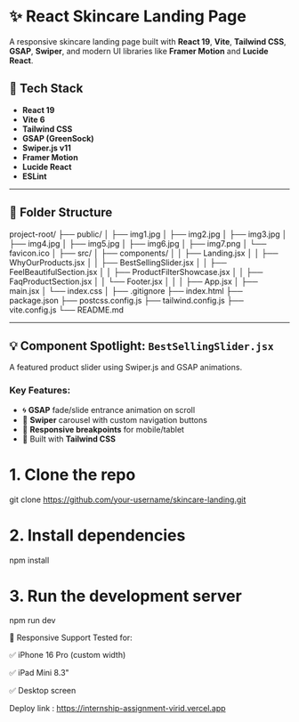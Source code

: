 # ✨ React Skincare Landing Page

A responsive skincare landing page built with **React 19**, **Vite**, **Tailwind CSS**, **GSAP**, **Swiper**, and modern UI libraries like **Framer Motion** and **Lucide React**.

## 🚀 Tech Stack

- **React 19**
- **Vite 6**
- **Tailwind CSS**
- **GSAP (GreenSock)**
- **Swiper.js v11**
- **Framer Motion**
- **Lucide React**
- **ESLint**

---

## 📂 Folder Structure

project-root/
├── public/
│ ├── img1.jpg
│ ├── img2.jpg
│ ├── img3.jpg
│ ├── img4.jpg
│ ├── img5.jpg
│ ├── img6.jpg
│ ├── img7.png
│ └── favicon.ico
│
├── src/
│ ├── components/
│ │ ├── Landing.jsx
│ │ ├── WhyOurProducts.jsx
│ │ ├── BestSellingSlider.jsx
│ │ ├── FeelBeautifulSection.jsx
│ │ ├── ProductFilterShowcase.jsx
│ │ ├── FaqProductSection.jsx
│ │ └── Footer.jsx
│ │
│ ├── App.jsx
│ ├── main.jsx
│ └── index.css
│
├── .gitignore
├── index.html
├── package.json
├── postcss.config.js
├── tailwind.config.js
├── vite.config.js
└── README.md

   
---

## 💡 Component Spotlight: `BestSellingSlider.jsx`

A featured product slider using Swiper.js and GSAP animations.

### Key Features:

- 🌀 **GSAP** fade/slide entrance animation on scroll
- 🧭 **Swiper** carousel with custom navigation buttons
- 📱 **Responsive breakpoints** for mobile/tablet
- 🎨 Built with **Tailwind CSS**


# 1. Clone the repo
git clone https://github.com/your-username/skincare-landing.git

# 2. Install dependencies
npm install

# 3. Run the development server
npm run dev

📱 Responsive Support
Tested for:

✅ iPhone 16 Pro (custom width)

✅ iPad Mini 8.3"

✅ Desktop screen

Deploy link :    https://internship-assignment-virid.vercel.app


